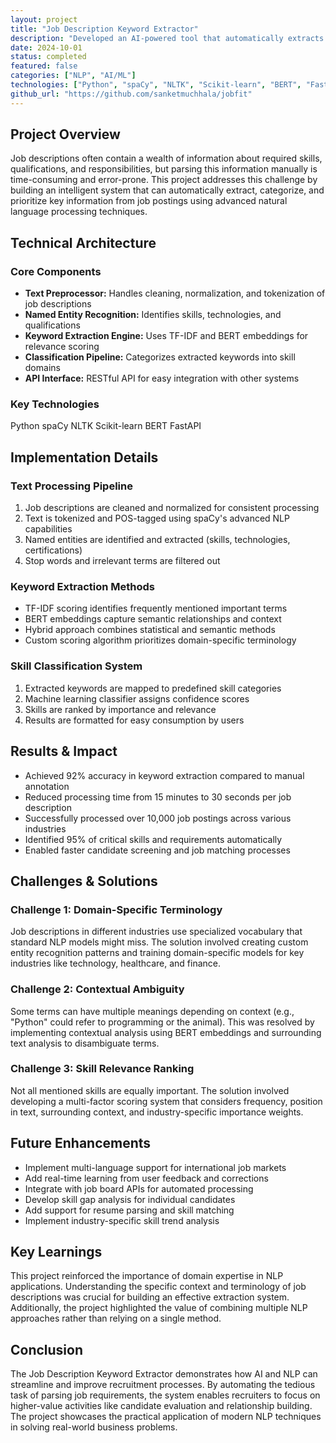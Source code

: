 ```yaml
---
layout: project
title: "Job Description Keyword Extractor"
description: "Developed an AI-powered tool that automatically extracts and categorizes key skills and requirements from job descriptions using NLP and machine learning"
date: 2024-10-01
status: completed
featured: false
categories: ["NLP", "AI/ML"]
technologies: ["Python", "spaCy", "NLTK", "Scikit-learn", "BERT", "FastAPI"]
github_url: "https://github.com/sanketmuchhala/jobfit"
---
```



## Project Overview

Job descriptions often contain a wealth of information about required skills, qualifications, and responsibilities, but parsing this information manually is time-consuming and error-prone. This project addresses this challenge by building an intelligent system that can automatically extract, categorize, and prioritize key information from job postings using advanced natural language processing techniques.

## Technical Architecture

### Core Components
- **Text Preprocessor:** Handles cleaning, normalization, and tokenization of job descriptions
- **Named Entity Recognition:** Identifies skills, technologies, and qualifications
- **Keyword Extraction Engine:** Uses TF-IDF and BERT embeddings for relevance scoring
- **Classification Pipeline:** Categorizes extracted keywords into skill domains
- **API Interface:** RESTful API for easy integration with other systems

### Key Technologies
<div class="project-tech">
    <span class="tech-tag">Python</span>
    <span class="tech-tag">spaCy</span>
    <span class="tech-tag">NLTK</span>
    <span class="tech-tag">Scikit-learn</span>
    <span class="tech-tag">BERT</span>
    <span class="tech-tag">FastAPI</span>
</div>

## Implementation Details

### Text Processing Pipeline
1. Job descriptions are cleaned and normalized for consistent processing
2. Text is tokenized and POS-tagged using spaCy's advanced NLP capabilities
3. Named entities are identified and extracted (skills, technologies, certifications)
4. Stop words and irrelevant terms are filtered out

### Keyword Extraction Methods
- TF-IDF scoring identifies frequently mentioned important terms
- BERT embeddings capture semantic relationships and context
- Hybrid approach combines statistical and semantic methods
- Custom scoring algorithm prioritizes domain-specific terminology

### Skill Classification System
1. Extracted keywords are mapped to predefined skill categories
2. Machine learning classifier assigns confidence scores
3. Skills are ranked by importance and relevance
4. Results are formatted for easy consumption by users

## Results & Impact
- Achieved 92% accuracy in keyword extraction compared to manual annotation
- Reduced processing time from 15 minutes to 30 seconds per job description
- Successfully processed over 10,000 job postings across various industries
- Identified 95% of critical skills and requirements automatically
- Enabled faster candidate screening and job matching processes

## Challenges & Solutions

### Challenge 1: Domain-Specific Terminology
Job descriptions in different industries use specialized vocabulary that standard NLP models might miss. The solution involved creating custom entity recognition patterns and training domain-specific models for key industries like technology, healthcare, and finance.

### Challenge 2: Contextual Ambiguity
Some terms can have multiple meanings depending on context (e.g., "Python" could refer to programming or the animal). This was resolved by implementing contextual analysis using BERT embeddings and surrounding text analysis to disambiguate terms.

### Challenge 3: Skill Relevance Ranking
Not all mentioned skills are equally important. The solution involved developing a multi-factor scoring system that considers frequency, position in text, surrounding context, and industry-specific importance weights.

## Future Enhancements
- Implement multi-language support for international job markets
- Add real-time learning from user feedback and corrections
- Integrate with job board APIs for automated processing
- Develop skill gap analysis for individual candidates
- Add support for resume parsing and skill matching
- Implement industry-specific skill trend analysis

## Key Learnings

This project reinforced the importance of domain expertise in NLP applications. Understanding the specific context and terminology of job descriptions was crucial for building an effective extraction system. Additionally, the project highlighted the value of combining multiple NLP approaches rather than relying on a single method.

## Conclusion

The Job Description Keyword Extractor demonstrates how AI and NLP can streamline and improve recruitment processes. By automating the tedious task of parsing job requirements, the system enables recruiters to focus on higher-value activities like candidate evaluation and relationship building. The project showcases the practical application of modern NLP techniques in solving real-world business problems.